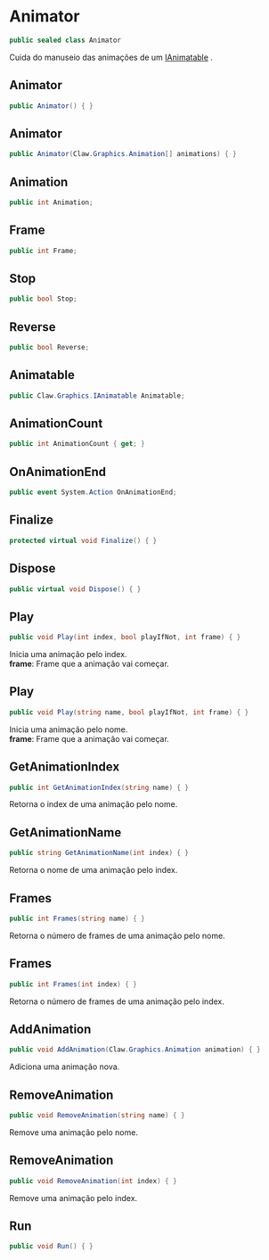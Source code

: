 # Animator
```csharp
public sealed class Animator
```
Cuida do manuseio das animações de um [IAnimatable](api/Claw/Graphics/IAnimatable.md#IAnimatable) .<br />
## Animator
```csharp
public Animator() { }
```
## Animator
```csharp
public Animator(Claw.Graphics.Animation[] animations) { }
```
## Animation
```csharp
public int Animation;
```
## Frame
```csharp
public int Frame;
```
## Stop
```csharp
public bool Stop;
```
## Reverse
```csharp
public bool Reverse;
```
## Animatable
```csharp
public Claw.Graphics.IAnimatable Animatable;
```
## AnimationCount
```csharp
public int AnimationCount { get; } 
```
## OnAnimationEnd
```csharp
public event System.Action OnAnimationEnd;
```
## Finalize
```csharp
protected virtual void Finalize() { }
```
## Dispose
```csharp
public virtual void Dispose() { }
```
## Play
```csharp
public void Play(int index, bool playIfNot, int frame) { }
```
Inicia uma animação pelo index.<br />
**frame**: Frame que a animação vai começar.<br />
## Play
```csharp
public void Play(string name, bool playIfNot, int frame) { }
```
Inicia uma animação pelo nome.<br />
**frame**: Frame que a animação vai começar.<br />
## GetAnimationIndex
```csharp
public int GetAnimationIndex(string name) { }
```
Retorna o index de uma animação pelo nome.<br />
## GetAnimationName
```csharp
public string GetAnimationName(int index) { }
```
Retorna o nome de uma animação pelo index.<br />
## Frames
```csharp
public int Frames(string name) { }
```
Retorna o número de frames de uma animação pelo nome.<br />
## Frames
```csharp
public int Frames(int index) { }
```
Retorna o número de frames de uma animação pelo index.<br />
## AddAnimation
```csharp
public void AddAnimation(Claw.Graphics.Animation animation) { }
```
Adiciona uma animação nova.<br />
## RemoveAnimation
```csharp
public void RemoveAnimation(string name) { }
```
Remove uma animação pelo nome.<br />
## RemoveAnimation
```csharp
public void RemoveAnimation(int index) { }
```
Remove uma animação pelo index.<br />
## Run
```csharp
public void Run() { }
```
